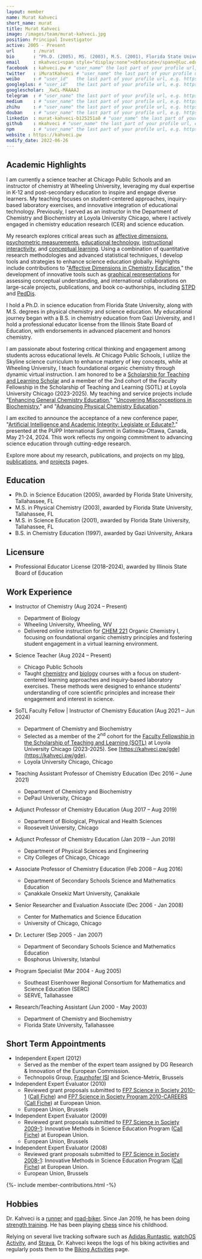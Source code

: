 ```yaml
---
layout: member
name: Murat Kahveci
short_name: murat
title: Murat Kahveci
image: /images/team/murat-kahveci.jpg
position: Principal Investigator
active: 2005 - Present
url       : /murat
bio       : "Ph.D. (2005), MS. (2003), M.S. (2001), Florida State University, Tallahassee, FL."
email     : mkahveci<span style="display:none">obfuscate</span>@luc.edu
facebook  : kahveci.pw # "user_name" the last part of your profile url, e.g. https://www.facebook.com/user_name
twitter   : iMuratKahveci # "user_name" the last part of your profile url, e.g. https://twitter.com/user_name
weibo     : # "user_id"   the last part of your profile url, e.g. https://www.weibo.com/user_id/profile?...
googleplus: # "user_id"   the last part of your profile url, e.g. https://plus.google.com/u/0/user_id
googlescholar: _XwCL-MAAAAJ
telegram  : # "user_name" the last part of your profile url, e.g. https://t.me/user_name
medium    : # "user_name" the last part of your profile url, e.g. https://medium.com/user_name
zhihu     : # "user_name" the last part of your profile url, e.g. https://www.zhihu.com/people/user_name
douban    : # "user_name" the last part of your profile url, e.g. https://www.douban.com/people/user_name
linkedin  : murat-kahveci-b125251a8 # "user_name" the last part of your profile url, e.g. https://www.linkedin.com/in/user_name
github    : mkahveci # "user_name" the last part of your profile url, e.g. https://github.com/user_name
npm       : # "user_name" the last part of your profile url, e.g. https://www.npmjs.com/~user_name
website : https://kahveci.pw
modify_date: 2022-06-26
---
```


## Academic Highlights

I am currently a science teacher at Chicago Public Schools and an instructor of chemistry at Wheeling University, leveraging my dual expertise in K-12 and post-secondary education to inspire and engage diverse learners. My teaching focuses on student-centered approaches, inquiry-based laboratory exercises, and innovative integration of educational technology. Previously, I served as an instructor in the Department of Chemistry and Biochemistry at Loyola University Chicago, where I actively engaged in chemistry education research (CER) and science education.

My research explores critical areas such as [affective dimensions](/yfg), [psychometric measurements](/auh), [educational technology](/oux), [instructional interactivity](/jzl), and [conceptual learning](/ekj). Using a combination of quantitative research methodologies and advanced statistical techniques, I develop tools and strategies to enhance science education globally. Highlights include contributions to "[Affective Dimensions in Chemistry Education](/yfg)," the development of innovative tools such as [graphical representations](/drc) for assessing conceptual understanding, and international collaborations on large-scale projects, publications, and book co-authorships, including [STPD](/oyc) and [PedDis](/auh).

I hold a Ph.D. in science education from Florida State University, along with M.S. degrees in physical chemistry and science education. My educational journey began with a B.S. in chemistry education from Gazi University, and I hold a professional educator license from the Illinois State Board of Education, with endorsements in advanced placement and honors chemistry.

I am passionate about fostering critical thinking and engagement among students across educational levels. At Chicago Public Schools, I utilize the Skyline science curriculum to enhance mastery of key concepts, while at Wheeling University, I teach foundational organic chemistry through dynamic virtual instruction. I am honored to be a [Scholarship for Teaching and Learning Scholar](/gde) and a member of the 2nd cohort of the Faculty Fellowship in the Scholarship of Teaching and Learning (SOTL) at Loyola University Chicago (2023-2025). My teaching and service projects include "[Enhancing General Chemistry Education](/thr)," "[Uncovering Misconceptions in Biochemistry](/ewm)," and "[Advancing Physical Chemistry Education](/lhu)."

I am excited to announce the acceptance of a new conference paper, "[Artificial Intelligence and Academic Integrity: Legislate or Educate?](/snu)," presented at the PUPP International Summit in Gatineau-Ottawa, Canada, May 21-24, 2024. This work reflects my ongoing commitment to advancing science education through cutting-edge research.

Explore more about my research, publications, and projects on my [blog](/blog), [publications](/papers), and [projects](/projects) pages.


## Education

* Ph.D. in Science Education (2005), awarded by Florida State University, Tallahassee, FL
* M.S. in Physical Chemistry (2003), awarded by Florida State University, Tallahassee, FL
* M.S. in Science Education (2001), awarded by Florida State University, Tallahassee, FL
* B.S. in Chemistry Education (1997), awarded by Gazi University, Ankara

## Licensure

* Professional Educator License (2018–2024), awarded by Illinois State Board of Education

## Work Experience

* Instructor of Chemistry (Aug 2024 – Present)
  * Department of Biology
  * Wheeling University, Wheeling, WV
  * Delivered online instruction for [CHEM 221](/rga) Organic Chemistry I, focusing on foundational organic chemistry principles and fostering student engagement in a virtual learning environment.

* Science Teacher (Aug 2024 – Present)
  * Chicago Public Schools
  * Taught [chemistry](/sye) and [biology](/xhc) courses with a focus on student-centered learning approaches and inquiry-based laboratory exercises. These methods were designed to enhance students' understanding of core scientific principles and increase their engagement and interest in science.
  
* SoTL Faculty Fellow \| Instructor of Chemistry Education (Aug 2021 – Jun 2024)
  * Department of Chemistry and Biochemistry
  * Selected as a member of the 2<sup>nd</sup> cohort for the [Faculty Fellowship in the Scholarship of Teaching and Learning (SOTL)](https://www.luc.edu/fcip/awardsresearchopportunities/paidfacultyroles/scholarshipofteachingandlearningfacultyfellowsprogram/) at Loyola University Chicago (2023-2025). See 
    [https://kahveci.pw/gde](https://kahveci.pw/gde).
  * Loyola University Chicago, Chicago
* Teaching Assistant Professor of Chemistry Education (Dec 2016 – June 2021)
  * Department of Chemistry and Biochemistry
  * DePaul University, Chicago
* Adjunct Professor of Chemistry Education (Aug 2017 – Aug 2019)
  * Department of Biological, Physical and Health Sciences
  * Roosevelt University, Chicago
* Adjunct Professor of Chemistry Education (Jan 2019 – Jun 2019)
  * Department of Physical Sciences and Engineering
  * City Colleges of Chicago, Chicago  
* Associate Professor of Chemistry Education (Feb 2008 – Aug 2016)
  * Department of Secondary Schools Science and Mathematics Education
  * Çanakkale Onsekiz Mart University, Çanakkale
* Senior Researcher and Evaluation Associate (Dec 2006 - Jan 2008)
  * Center for Mathematics and Science Education
  * University of Chicago, Chicago
* Dr. Lecturer (Sep 2005 - Jan 2007)
  * Department of Secondary Schools Science and Mathematics Education
  * Bosphorus University, Istanbul
* Program Specialist (Mar 2004 - Aug 2005)
  * Southeast Eisenhower Regional Consortium for Mathematics and Science Education (SERC)
  * SERVE, Tallahassee
* Research/Teaching Assistant (Jun 2000 - May 2003)
  * Department of Chemistry and Biochemistry
  * Florida State University, Tallahassee

## Short Term Appointments

* Independent Expert (2012)
  * Served as the member of the expert team assigned by DG Research & Innovation of the European Commission.
  * Technopolis Group, [Fraunhofer ISI](https://www.isi.fraunhofer.de/en.html) and Science-Metrix, Brussels
* Independent Expert Evaluator (2010)
  * Reviewed grant proposals submitted to [FP7 Science in Society 2010-1](https://ec.europa.eu/research/participants/portal/desktop/sedia/opportunities/fp7/calls/fp7-science-in-society-2010-1.html) ([Call Fiche](pdfs/eu/FP7-SiS-2010-1-call.pdf)) and [FP7 Science in Society Program 2010-CAREERS](https://ec.europa.eu/research/participants/portal/desktop/sedia/opportunities/fp7/calls/fp7-science-in-society-2010-careers.html) ([Call Fiche](pdfs/eu/FP7-SiS-2010-1-CAREERS-call.pdf)) at European Union.
  * European Union, Brussels
* Independent Expert Evaluator (2009)
  * Reviewed grant proposals submitted to [FP7 Science in Society 2009-1](https://ec.europa.eu/research/participants/portal/desktop/sedia/opportunities/fp7/calls/fp7-science-in-society-2009-1.html): Innovative Methods in Science Education Program ([Call Fiche](pdfs/eu/FP7-SiS-2009-1-call.pdf)) at European Union.
  * European Union, Brussels
* Independent Expert Evaluator (2008)
  * Reviewed grant proposals submitted to [FP7 Science in Society 2008-1](https://ec.europa.eu/research/participants/portal/desktop/sedia/opportunities/fp7/calls/fp7-science-in-society-2008-1.html): Innovative Methods in Science Education Program ([Call Fiche](pdfs/eu/FP7-SiS-2008-1-call.pdf)) at European Union.
  * European Union, Brussels 

{%- include member-contributions.html -%}


## Hobbies

Dr. Kahveci is a [runner](https://twitter.com/iMuratKahveci/status/660367394221768704) and [road-biker](https://twitter.com/iMuratKahveci/status/1299728586673467392). Since Jan 2019, he has been doing [strength training](https://twitter.com/iMuratKahveci/status/1105646512334344192). He has been playing [chess](https://www.chess.com/member/affectivechess) since his childhood.

Relying on several live tracking software such as [Adidas Runtastic](https://www.runtastic.com), [watchOS Activity](https://apps.apple.com/us/app/activity/id1208224953), and [Strava](https://www.strava.com/), Dr. Kahveci keeps the logs of his biking activities and regularly posts them to the [Biking Activities](/biking) page.